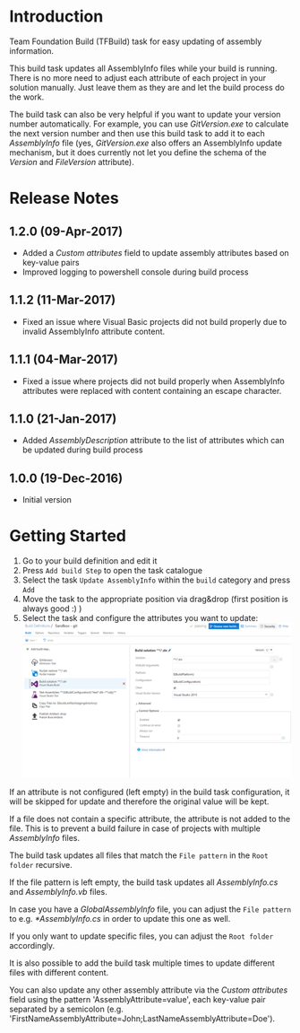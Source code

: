 # Introduction
Team Foundation Build (TFBuild) task for easy updating of assembly information.

This build task updates all AssemblyInfo files while your build is running.
There is no more need to adjust each attribute of each project in your solution manually.
Just leave them as they are and let the build process do the work.

The build task can also be very helpful if you want to update your version number automatically.
For example, you can use _GitVersion.exe_ to calculate the next version number and then use this build task to add it to each _AssemblyInfo_ file
(yes, _GitVersion.exe_ also offers an AssemblyInfo update mechanism, but it does currently not let you define the schema of the *Version* and *FileVersion* attribute). 

# Release Notes
## 1.2.0 (09-Apr-2017)
- Added a *Custom attributes* field to update assembly attributes based on key-value pairs
- Improved logging to powershell console during build process

## 1.1.2 (11-Mar-2017)
- Fixed an issue where Visual Basic projects did not build properly due to invalid AssemblyInfo attribute content.

## 1.1.1 (04-Mar-2017)
- Fixed a issue where projects did not build properly when AssemblyInfo attributes were replaced with content containing an escape character.

## 1.1.0 (21-Jan-2017)
- Added _AssemblyDescription_ attribute to the list of attributes which can be updated during build process

## 1.0.0 (19-Dec-2016)
- Initial version

# Getting Started
1. Go to your build definition and edit it
2. Press `Add build Step` to open the task catalogue
3. Select the task `Update AssemblyInfo` within the `build` category and press `Add`
4. Move the task to the appropriate position via drag&drop (first position is always good :) )
5. Select the task and configure the attributes you want to update:
![buildtask-configuration](img/configuration.gif)

If an attribute is not configured (left empty) in the build task configuration, it will be skipped for update and therefore the original value will be kept.  

If a file does not contain a specific attribute, the attribute is not added to the file. This is to prevent a build failure in case of projects with multiple _AssemblyInfo_ files.


The build task updates all files that match the `File pattern`  in the `Root folder` recursive. 

If the file pattern is left empty, the build task updates all _AssemblyInfo.cs_ and _AssemblyInfo.vb_ files.

In case you have a _GlobalAssemblyInfo_ file, you can adjust the `File pattern` to e.g. _*AssemblyInfo.cs_ in order to update this one as well.

If you only want to update specific files, you can adjust the `Root folder` accordingly.

It is also possible to add the build task multiple times to update different files with different content.

You can also update any other assembly attribute via the *Custom attributes* field using the pattern 'AssemblyAttribute=value', each key-value pair separated by a semicolon (e.g. 'FirstNameAssemblyAttribute=John;LastNameAssemblyAttribute=Doe').